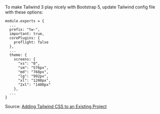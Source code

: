 To make Tailwind 3 play nicely with Bootstrap 5, update Tailwind config file with these options:

```
module.exports = {
  ...
  prefix: "tw-",
  important: true,
  corePlugins: {
    preflight: false
  },
  ...
  theme: {
    screens: {
      "xs": "0",
      "sm": "576px",
      "md": "768px",
      "lg": "992px",
      "xl": "1200px",
      "2xl": "1400px"
    },
  ...
}
```

Source: [Adding Tailwind CSS to an Existing Project](https://www.youtube.com/watch?v=oG6XPy1t1KA)
